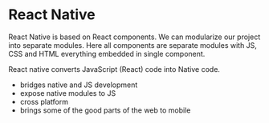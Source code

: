 # React Native

React Native is based on React components. We can modularize our project into separate modules. Here all components are separate modules with JS, CSS and HTML everything embedded in single component.

React native converts JavaScript (React) code into Native code.
- bridges native and JS development
- expose native modules to JS
- cross platform
- brings some of the good parts of the web to mobile

